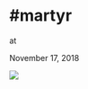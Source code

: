 # #martyr











at

November 17, 2018















![](Screenshot%2Bfrom%2B2018-11-17%2B13-00-11.png)
